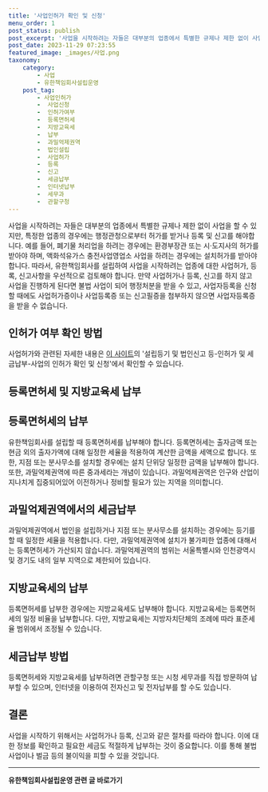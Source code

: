 ```yaml
---
title: '사업인허가 확인 및 신청'
menu_order: 1
post_status: publish
post_excerpt: '사업을 시작하려는 자들은 대부분의 업종에서 특별한 규제나 제한 없이 사업을 할 수 있지만, 특정한 업종의 경우에는 행정관청으로부터 허가를 받거나 등록 및 신고를 해야합니다. 예를 들어, 폐기물 처리업을 하려는 경우에는 환경부장관 또는 시 도지사의 허가를 받아야 하며, 액화석유가스 충전사업영업소 사업을 하려는 경우에는 설치허가를 받아야 합니다. 따라서, 유한책임회사를 설립하여 사업을 시작하려는 업종에 대한 사업허가, 등록, 신고사항을 우선적으로 검토해야 합니다. 만약 사업허가나 등록, 신고를 하지 않고 사업을 진행하게 된다면 불법 사업이 되어 행정처분을 받을 수 있고, 사업자등록을 신청할 때에도 사업허가증이나 사업등록증 또는 신고필증을 첨부하지 않으면 사업자등록증을 받을 수 없습니다.'
post_date: 2023-11-29 07:23:55
featured_image: _images/사업.png
taxonomy:
    category:
        - 사업
        - 유한책임회사설립운영
    post_tag:
        - 사업인허가
        -  사업신청
        -  인허가여부
        -  등록면허세
        -  지방교육세
        -  납부
        -  과밀억제권역
        -  법인설립
        -  사업허가
        -  등록
        -  신고
        -  세금납부
        -  인터넷납부
        -  세무과
        -  관할구청
---
```



사업을 시작하려는 자들은 대부분의 업종에서 특별한 규제나 제한 없이 사업을 할 수 있지만, 특정한 업종의 경우에는 행정관청으로부터 허가를 받거나 등록 및 신고를 해야합니다. 예를 들어, 폐기물 처리업을 하려는 경우에는 환경부장관 또는 시·도지사의 허가를 받아야 하며, 액화석유가스 충전사업영업소 사업을 하려는 경우에는 설치허가를 받아야 합니다. 따라서, 유한책임회사를 설립하여 사업을 시작하려는 업종에 대한 사업허가, 등록, 신고사항을 우선적으로 검토해야 합니다. 만약 사업허가나 등록, 신고를 하지 않고 사업을 진행하게 된다면 불법 사업이 되어 행정처분을 받을 수 있고, 사업자등록을 신청할 때에도 사업허가증이나 사업등록증 또는 신고필증을 첨부하지 않으면 사업자등록증을 받을 수 없습니다.

## 인허가 여부 확인 방법

사업허가와 관련된 자세한 내용은 [이 사이트](http://example.com)의 '설립등기 및 법인신고 등-인허가 및 세금납부-사업의 인허가 확인 및 신청'에서 확인할 수 있습니다.

## 등록면허세 및 지방교육세 납부

## 등록면허세의 납부

유한책임회사를 설립할 때 등록면허세를 납부해야 합니다. 등록면허세는 출자금액 또는 현금 외의 출자가액에 대해 일정한 세율을 적용하여 계산한 금액을 세액으로 합니다. 또한, 지점 또는 분사무소를 설치할 경우에는 설치 단위당 일정한 금액을 납부해야 합니다. 또한, 과밀억제권역에 따른 중과세라는 개념이 있습니다. 과밀억제권역은 인구와 산업이 지나치게 집중되어있어 이전하거나 정비할 필요가 있는 지역을 의미합니다.

## 과밀억제권역에서의 세금납부

과밀억제권역에서 법인을 설립하거나 지점 또는 분사무소를 설치하는 경우에는 등기를 할 때 일정한 세율을 적용합니다. 다만, 과밀억제권역에 설치가 불가피한 업종에 대해서는 등록면허세가 가산되지 않습니다. 과밀억제권역의 범위는 서울특별시와 인천광역시 및 경기도 내의 일부 지역으로 제한되어 있습니다.

## 지방교육세의 납부

등록면허세를 납부한 경우에는 지방교육세도 납부해야 합니다. 지방교육세는 등록면허세의 일정 비율을 납부합니다. 다만, 지방교육세는 지방자치단체의 조례에 따라 표준세율 범위에서 조정될 수 있습니다.

## 세금납부 방법

등록면허세와 지방교육세를 납부하려면 관할구청 또는 시청 세무과를 직접 방문하여 납부할 수 있으며, 인터넷을 이용하여 전자신고 및 전자납부를 할 수도 있습니다.

## 결론

사업을 시작하기 위해서는 사업허가나 등록, 신고와 같은 절차를 따라야 합니다. 이에 대한 정보를 확인하고 필요한 세금도 적절하게 납부하는 것이 중요합니다. 이를 통해 불법 사업이나 벌금 등의 불이익을 피할 수 있을 것입니다.


<!-- wp:separator -->
<hr class="wp-block-separator has-alpha-channel-opacity"/>
<!-- /wp:separator -->

<!-- wp:group {"backgroundColor":"base","layout":{"type":"constrained"}} -->
<div class="wp-block-group has-base-background-color has-background"><!-- wp:paragraph {"align":"center","fontSize":"medium"} -->
<p class="has-text-align-center has-large-font-size"><strong>유한책임회사설립운영 관련 글 바로가기</strong></p>
<!-- /wp:paragraph -->


<!-- wp:latest-posts
{"categories":[{"id":28319,"count":19,"description":"","link":"https://uknowlaw.com/category/%ec%9c%a0%ed%95%9c%ec%b1%85%ec%9e%84%ed%9a%8c%ec%82%ac%ec%84%a4%eb%a6%bd%ec%9a%b4%ec%98%81/","name":"유한책임회사설립운영","slug":"유한책임회사설립운영","taxonomy":"category","parent":0,"meta":[],"_links":{"self":[{"href":"https://uknowlaw.com/wp-json/wp/v2/categories/28319"}],"collection":[{"href":"https://uknowlaw.com/wp-json/wp/v2/categories"}],"about":[{"href":"https://uknowlaw.com/wp-json/wp/v2/taxonomies/category"}],"wp:post_type":[{"href":"https://uknowlaw.com/wp-json/wp/v2/posts?categories=28319"}],"curies":[{"name":"wp","href":"https://api.w.org/{rel}","templated":true}]}}],"postsToShow":100,"excerptLength":28,"postLayout":"grid","columns":2,"featuredImageAlign":"left","featuredImageSizeSlug":"large","fontSize":"small"} /--></div>
<!-- /wp:group -->